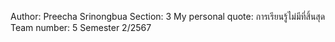 Author: Preecha Srinongbua
Section: 3
My personal quote: การเรียนรู้ไม่มีที่สิ้นสุด
Team number: 5
Semester 2/2567

